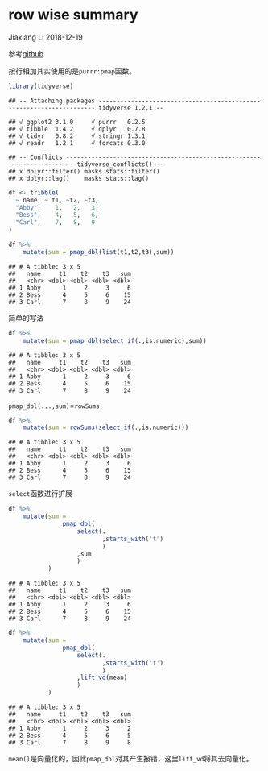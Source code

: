 row wise summary
================
Jiaxiang Li
2018-12-19

参考[github](https://github.com/jennybc/row-oriented-workflows/blob/master/ex09_row-summaries.md)

按行相加其实使用的是`purrr:pmap`函数。

``` r
library(tidyverse)
```

    ## -- Attaching packages --------------------------------------------------------------------- tidyverse 1.2.1 --

    ## √ ggplot2 3.1.0     √ purrr   0.2.5
    ## √ tibble  1.4.2     √ dplyr   0.7.8
    ## √ tidyr   0.8.2     √ stringr 1.3.1
    ## √ readr   1.2.1     √ forcats 0.3.0

    ## -- Conflicts ------------------------------------------------------------------------ tidyverse_conflicts() --
    ## x dplyr::filter() masks stats::filter()
    ## x dplyr::lag()    masks stats::lag()

``` r
df <- tribble(
  ~ name, ~ t1, ~t2, ~t3,
  "Abby",    1,   2,   3,
  "Bess",    4,   5,   6,
  "Carl",    7,   8,   9
)
```

``` r
df %>% 
    mutate(sum = pmap_dbl(list(t1,t2,t3),sum))
```

    ## # A tibble: 3 x 5
    ##   name     t1    t2    t3   sum
    ##   <chr> <dbl> <dbl> <dbl> <dbl>
    ## 1 Abby      1     2     3     6
    ## 2 Bess      4     5     6    15
    ## 3 Carl      7     8     9    24

简单的写法

``` r
df %>% 
    mutate(sum = pmap_dbl(select_if(.,is.numeric),sum))
```

    ## # A tibble: 3 x 5
    ##   name     t1    t2    t3   sum
    ##   <chr> <dbl> <dbl> <dbl> <dbl>
    ## 1 Abby      1     2     3     6
    ## 2 Bess      4     5     6    15
    ## 3 Carl      7     8     9    24

`pmap_dbl(...,sum)`=`rowSums`

``` r
df %>% 
    mutate(sum = rowSums(select_if(.,is.numeric)))
```

    ## # A tibble: 3 x 5
    ##   name     t1    t2    t3   sum
    ##   <chr> <dbl> <dbl> <dbl> <dbl>
    ## 1 Abby      1     2     3     6
    ## 2 Bess      4     5     6    15
    ## 3 Carl      7     8     9    24

`select`函数进行扩展

``` r
df %>%
    mutate(sum = 
               pmap_dbl(
                   select(.
                          ,starts_with('t')
                          )
                   ,sum
                   )
           )    
```

    ## # A tibble: 3 x 5
    ##   name     t1    t2    t3   sum
    ##   <chr> <dbl> <dbl> <dbl> <dbl>
    ## 1 Abby      1     2     3     6
    ## 2 Bess      4     5     6    15
    ## 3 Carl      7     8     9    24

``` r
df %>%
    mutate(sum = 
               pmap_dbl(
                   select(.
                          ,starts_with('t')
                          )
                   ,lift_vd(mean)
                   )
           )    
```

    ## # A tibble: 3 x 5
    ##   name     t1    t2    t3   sum
    ##   <chr> <dbl> <dbl> <dbl> <dbl>
    ## 1 Abby      1     2     3     2
    ## 2 Bess      4     5     6     5
    ## 3 Carl      7     8     9     8

`mean()`是向量化的，因此`pmap_dbl`对其产生报错，这里`lift_vd`将其去向量化。
